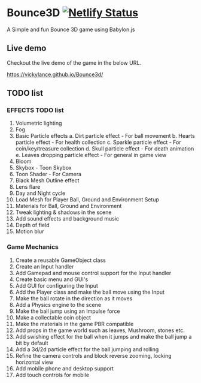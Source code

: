# Bounce3D [![Netlify Status](https://api.netlify.com/api/v1/badges/6d8ba40c-aa3a-4da2-990d-d49a6d6b0ced/deploy-status)](https://app.netlify.com/sites/bounce3d/deploys)

A Simple and fun Bounce 3D game using Babylon.js

## Live demo

Checkout the live demo of the game in the below URL.

<https://vickylance.github.io/Bounce3d/>

## TODO list

### EFFECTS TODO list

1. Volumetric lighting
2. Fog
3. Basic Particle effects
  a. Dirt particle effect - For ball movement
  b. Hearts particle effect - For health collection
  c. Sparkle particle effect - For coin/key/treasure collection
  d. Skull particle effect - For death animation
  e. Leaves dropping particle effect - For general in game view
4. Bloom
5. Skybox - Toon Skybox
6. Toon Shader - For Camera
7. Black Mesh Outline effect
8. Lens flare
9. Day and Night cycle
10. Load Mesh for Player Ball, Ground and Environment Setup
11. Materials for Ball, Ground and Environment
12. Tweak lighting & shadows in the scene
13. Add sound effects and background music
14. Depth of field
15. Motion blur

### Game Mechanics

1. Create a reusable GameObject class
2. Create an Input handler
3. Add Gamepad and mouse control support for the Input handler
4. Create basic menu and GUI's
5. Add GUI for configuring the Input
6. Add the Player class and make the ball move using the Input
7. Make the ball rotate in the direction as it moves
8. Add a Physics engine to the scene
9. Make the ball jump using an Impulse force
10. Make a collectable coin object
11. Make the materials in the game PBR compatible
12. Add props in the game world such as leaves, Mushroom, stones etc.
13. Add swishing effect for the ball when it jumps and make the ball jump a bit by default
14. Add a 3d/2d particle effect for the ball jumping and rolling
15. Refine the camera controls and block reverse zooming, locking horizontal view
16. Add mobile phone and desktop support
17. Add touch controls for mobile
